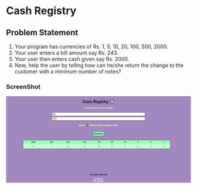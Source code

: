 # Cash Registry

## Problem Statement

1. Your program has currencies of Rs. 1, 5, 10, 20, 100, 500, 2000.
2. Your user enters a bill amount say Rs. 243.
3. Your user then enters cash given say Rs. 2000.
4. Now, help the user by telling how can he/she return the change to the customer with a minimum number of notes?

### ScreenShot
![Screen Shot landing page](https://github.com/imaxisXD/cash-app/blob/main/screens1.jpg)

